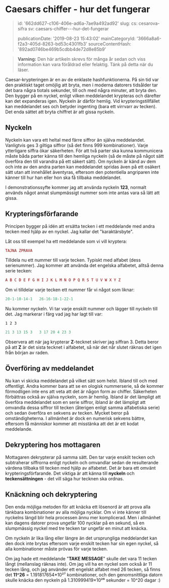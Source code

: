 Caesars chiffer - hur det fungerar
==================================

> id: '662dd627-c106-406e-ad6a-7ae9a492ad92'
> slug:
> 	cs: cesarova-sifra
> 	sv: caesars-chiffer---hur-det-fungerar
> 
> publicationDate: '2019-08-23 15:43:02'
> mainCategoryId: '3666a8a6-f2a3-405d-8263-bd53c4301fb3'
> sourceContentHash: '892ad0746be469b5cdbb4de72d8e85b9'

> **Varning:** Den här artikeln skrevs för många år sedan och viss information kan vara föråldrad eller felaktig. Tänk på detta när du läser.

Caesar-krypteringen är en av de enklaste hashfunktionerna. På sin tid var den praktiskt taget omöjlig att bryta, men i moderna datorers tidsålder tar det bara några tiotals sekunder, till och med några minuter, att bryta den. Den bygger på en nyckel, enligt vilken meddelandet krypteras och därefter kan det expanderas igen. Nyckeln är därför hemlig. Vid krypteringstillfället kan meddelandet ses och betyder ingenting (bara ett virrvarr av tecken). Det enda sättet att bryta chiffret är att gissa nyckeln.

Nyckeln
--------------------------

Nyckeln kan vara ett heltal med färre siffror än själva meddelandet. Vanligtvis ges 3 giltiga siffror (så det finns 999 kombinationer). Varje ytterligare siffra ökar säkerheten. För att två parter ska kunna kommunicera måste båda parter känna till den hemliga nyckeln (så de måste på något sätt överföra den till varandra på ett säkert sätt). Om nyckeln är känd av dem och inte av den andra parten kan meddelandet spridas även på ett osäkert sätt utan att innehållet äventyras, eftersom den potentiella angriparen inte känner till hur han eller hon ska få tillbaka meddelandet.

I demonstrationssyfte kommer jag att använda nyckeln **123**, normalt används något annat slumpmässigt nummer som inte antas vara så lätt att gissa.

Krypteringsförfarande
--------------------------

Principen bygger på idén att ersätta tecken i ett meddelande med andra tecken med hjälp av en nyckel. Jag kallar det "karaktärsbyte".

Låt oss till exempel ha ett meddelande som vi vill kryptera:

```php
TAJNA ZPRAVA
```

Tilldela nu ett nummer till varje tecken. Typiskt med alfabet (dess serienummer). Jag kommer att använda det engelska alfabetet, alltså denna serie tecken:

```php
A B C D E F G H I J K L M N O P Q R S T U V W X Y Z
```

Om vi tilldelar varje tecken ett nummer får vi något som liknar:

```php
20-1-10-14-1   26-16-18-1-22-1
```

Nu kommer nyckeln. Vi tar varje enskilt nummer och lägger till nyckeln till det. Jag markerar i färg vad jag har lagt till var:

`1 2 3`

```php
21 3 13 15 3   3 17 20 4 23 3
```

Observera att när jag krypterar **Z**-tecknet skriver jag siffran 3. Detta beror på att **Z** är det sista tecknet i alfabetet, så när det når slutet räknas det igen från början av raden.

Överföring av meddelandet
--------------------------

Nu kan vi skicka meddelandet på vilket sätt som helst. Ibland till och med offentligt. Andra kommer bara att se en ologisk nummerserie, så de kommer förmodligen inte ens att veta att det är någon form av chiffer. Säkerheten förbättras också av själva nyckeln, som är hemlig. Ibland är det lämpligt att överföra meddelandet som en serie siffror, ibland är det lämpligt att omvandla dessa siffror till tecken (återigen enligt samma alfabetiska serie) och sedan överföra en sekvens av tecken. Mycket beror på omständigheterna. I allmänhet är dock en numerisk sekvens bättre, eftersom få människor kommer att misstänka att det är ett kodat meddelande.

Dekryptering hos mottagaren
--------------------------

Mottagaren dekrypterar på samma sätt. Den tar varje enskilt tecken och subtraherar siffrorna enligt nyckeln och omvandlar sedan de resulterande värdena tillbaka till tecken med hjälp av alfabetet. Det är bara ett omvänt krypteringsförfarande. Det viktiga är att känna till **nyckeln** och **teckensättningen** - det vill säga hur tecknen ska ordnas.

Knäckning och dekryptering
--------------------------

Den enda möjliga metoden för att knäcka ett lösenord är att prova alla tänkbara kombinationer av alla möjliga nycklar. Om vi inte känner till nyckelns längd blir hela processen ännu mer komplicerad. Men i allmänhet kan dagens datorer prova ungefär 100 nycklar på en sekund, så en slumpmässig nyckel med tre tecken tar ungefär en minut att knäcka.

Om nyckeln är lika lång eller längre än det ursprungliga meddelandet kan den dock inte brytas eftersom varje enskilt tecken har sin egen nyckel, så alla kombinationer måste prövas för varje tecken.

Om jag hade ett meddelande "**TAKE MESSAGE**" skulle det vara 11 tecken långt (mellanslag räknas inte). Om jag vill ha en nyckel som också är 11 tecken lång, och jag använder ett engelskt alfabet med 26 tecken, så finns det **11^26** = 1.191817654*10²⁷ kombinationer, och den genomsnittliga datorn skulle knäcka den nyckeln på 1.310999419×10²⁶ sekunder = 10^20 dagar :)
